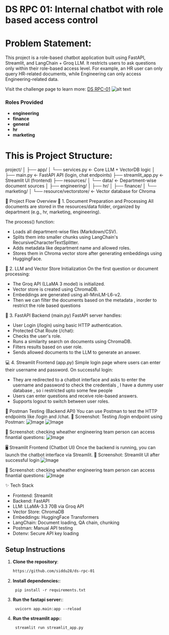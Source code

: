 # DS RPC 01: Internal chatbot with role based access control

# Problem Statement:
This project is a role-based chatbot application built using FastAPI, Streamlit, and LangChain + Groq LLM. It restricts users to ask questions only within their role-based access level. For example, an HR user can only query HR-related documents, while Engineering can only access Engineering-related data.

Visit the challenge page to learn more: [DS RPC-01](https://codebasics.io/challenge/codebasics-gen-ai-data-science-resume-project-challenge)
![alt text](resources/RPC_01_Thumbnail.jpg)
### Roles Provided
 - **engineering**
 - **finance**
 - **general**
 - **hr**
 - **marketing**

# This is Project Structure:

project/
│
├── app/
│ └── services.py ← Core LLM + VectorDB logic
│
├── main.py ← FastAPI API (login, chat endpoints)
├── streamlit_app.py ← Streamlit UI (frontend)
├── resources/
│ └── data/ ← Department-wise document sources
│ ├── engineering/
│ ├── hr/
│ ├── finance/
│ └── marketing/
│
└── resource/vectorstore/ ← Vector database for Chroma


🚀 Project Flow Overview
📁 1. Document Preparation and Processing
All documents are stored in the resources/data folder, organized by department (e.g., hr, marketing, engineering).

The process() function:
- Loads all department-wise files (Markdown/CSV).
- Splits them into smaller chunks using LangChain's RecursiveCharacterTextSplitter.
- Adds metadata like department name and allowed roles.
- Stores them in Chroma vector store after generating embeddings using HuggingFace.

🧠 2. LLM and Vector Store Initialization
On the first question or document processing:
- The Groq API (LLaMA 3 model) is initialized.
- Vector store is created using ChromaDB.
- Embeddings are generated using all-MiniLM-L6-v2.
- Then we can filter the documents based on the metadata , inorder to restrict the role based questions

🔐 3. FastAPI Backend (main.py)
FastAPI server handles:
- User Login (/login) using basic HTTP authentication.
- Protected Chat Route (/chat):
- Checks the user's role.
- Runs a similarity search on documents using ChromaDB.
- Filters results based on user role.
- Sends allowed documents to the LLM to generate an answer.

💻 4. Streamlit Frontend (app.py)
Simple login page where users can enter their username and password.
On successful login:
- They are redirected to a chatbot interface and asks to enter the username and password to check the credentials , I have a dummy user database , so i restricted upto some few people
- Users can enter questions and receive role-based answers.
- Supports logout to switch between user roles.

📮 Postman Testing (Backend API)
You can use Postman to test the HTTP endpoints like /login and /chat.
🔸 Screenshot: Testing /login endpoint using Postman:
![Image](https://github.com/user-attachments/assets/acaf1a4c-6aef-469f-a6de-1363460b9e9b)
![Image](https://github.com/user-attachments/assets/5f0eeebb-c51d-4b32-a295-1ce7655301e4)

🔸 Screenshot: checking wheather engineering team person can access finantial questions:
![Image](https://github.com/user-attachments/assets/d81172c2-232d-4b3d-b9f4-0a365f81280f)


🖥️ Streamlit Frontend (Chatbot UI)
Once the backend is running, you can launch the chatbot interface via Streamlit.
🔸 Screenshot: Streamlit UI after successful login
![Image](https://github.com/user-attachments/assets/a195508e-ac0c-4520-bb61-cfb9c8edc006)

🔸 Screenshot: checking wheather engineering team person can access finantial questions:
![Image](https://github.com/user-attachments/assets/c976f9c5-785e-4199-a536-adb67347f08c)

✨ Tech Stack
- Frontend: Streamlit
- Backend: FastAPI
- LLM: LLaMA-3.3 70B via Groq API
- Vector Store: ChromaDB
- Embeddings: HuggingFace Transformers
- LangChain: Document loading, QA chain, chunking
- Postman: Manual API testing
- Dotenv: Secure API key loading

## Setup Instructions

1. **Clone the repository**:
   ```bash
   https://github.com/siddu28/ds-rpc-01

2. **Install dependencies:**:   
   ```commandline
    pip install -r requirements.txt
   ```

3. **Run the fastapi server:**:   
   ```commandline
    uvicorn app.main:app --reload
   ```
   
3. **Run the streamlit app:**:   
   ```commandline
    streamlit run streamlit_app.py
   ```

